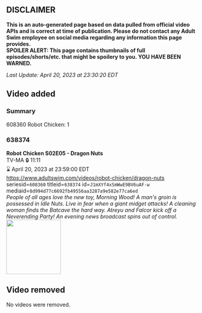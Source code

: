 ## DISCLAIMER
**This is an auto-generated page based on data pulled from official video APIs and is correct at time of publication. Please do not contact any Adult Swim employee on social media regarding any information this page provides.**  
**SPOILER ALERT: This page contains thumbnails of full episodes/shorts/etc. that might be spoilery to you. YOU HAVE BEEN WARNED.**  

_Last Update: April 20, 2023 at 23:30:20 EDT_
## Video added
### Summary
608360 Robot Chicken: 1  
### 638374
**Robot Chicken S02E05 - Dragon Nuts**  
TV-MA 🔒 11:11  
⌛ April 20, 2023 at 23:59:00 EDT  
https://www.adultswim.com/videos/robot-chicken/dragon-nuts  
seriesid=`608360` titleid=`638374` id=`J1mXYf4xSmWwE9BV6uAF-w` mediaid=`8d994d77c6692fb49556aa3287a9e582e77ca6ed`  
_People of all ages love the new toy, Morning Wood! A man's groin is possessed in Idle Nuts. Live in fear when a giant midget attacks! A cleaning woman finds the Batcave the hard way. Atreyu and Falcor kick off a Neverending Party! An evening news broadcast spins out of control._  
<a href="https://media.cdn.adultswim.com/uploads/20200401/thumbnails/2_20411128268-robotchicken_026.jpg"><img src="https://media.cdn.adultswim.com/uploads/20200401/thumbnails/2_20411128268-robotchicken_026.jpg" height="144px" /></a>
## Video removed
No videos were removed.  
